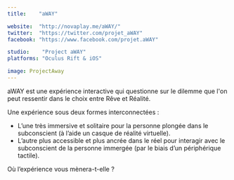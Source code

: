 ```yaml
---
title:    "aWAY"

website:  "http://novaplay.me/aWAY/"
twitter:  "https://twitter.com/projet_aWAY"
facebook: "https://www.facebook.com/projet.aWAY"

studio:    "Project aWAY"
platforms: "Oculus Rift & iOS"

image: ProjectAway
---
```


aWAY est une expérience interactive qui questionne sur le dilemme que l'on peut ressentir dans le choix entre Rêve et Réalité.

Une expérience sous deux formes interconnectées :

* L’une très immersive et solitaire pour la personne plongée dans le subconscient (à l’aide un casque de réalité virtuelle).
* L’autre plus accessible et plus ancrée dans le réel pour interagir avec le subconscient de la personne immergée (par le biais d’un périphérique tactile).

Où l’expérience vous mènera-t-elle ?
